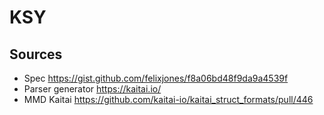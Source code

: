 # KSY

## Sources

* Spec https://gist.github.com/felixjones/f8a06bd48f9da9a4539f
* Parser generator https://kaitai.io/
* MMD Kaitai https://github.com/kaitai-io/kaitai_struct_formats/pull/446